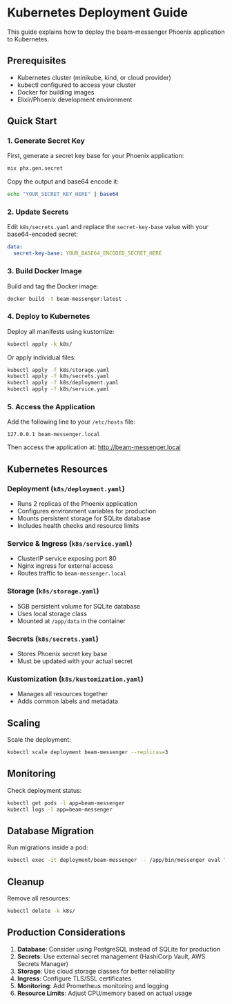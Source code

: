 # Kubernetes Deployment Guide

This guide explains how to deploy the beam-messenger Phoenix application to Kubernetes.

## Prerequisites

- Kubernetes cluster (minikube, kind, or cloud provider)
- kubectl configured to access your cluster
- Docker for building images
- Elixir/Phoenix development environment

## Quick Start

### 1. Generate Secret Key

First, generate a secret key base for your Phoenix application:

```bash
mix phx.gen.secret
```

Copy the output and base64 encode it:

```bash
echo "YOUR_SECRET_KEY_HERE" | base64
```

### 2. Update Secrets

Edit `k8s/secrets.yaml` and replace the `secret-key-base` value with your base64-encoded secret:

```yaml
data:
  secret-key-base: YOUR_BASE64_ENCODED_SECRET_HERE
```

### 3. Build Docker Image

Build and tag the Docker image:

```bash
docker build -t beam-messenger:latest .
```

### 4. Deploy to Kubernetes

Deploy all manifests using kustomize:

```bash
kubectl apply -k k8s/
```

Or apply individual files:

```bash
kubectl apply -f k8s/storage.yaml
kubectl apply -f k8s/secrets.yaml
kubectl apply -f k8s/deployment.yaml
kubectl apply -f k8s/service.yaml
```

### 5. Access the Application

Add the following line to your `/etc/hosts` file:

```
127.0.0.1 beam-messenger.local
```

Then access the application at: http://beam-messenger.local

## Kubernetes Resources

### Deployment (`k8s/deployment.yaml`)
- Runs 2 replicas of the Phoenix application
- Configures environment variables for production
- Mounts persistent storage for SQLite database
- Includes health checks and resource limits

### Service & Ingress (`k8s/service.yaml`)
- ClusterIP service exposing port 80
- Nginx ingress for external access
- Routes traffic to `beam-messenger.local`

### Storage (`k8s/storage.yaml`)
- 5GB persistent volume for SQLite database
- Uses local storage class
- Mounted at `/app/data` in the container

### Secrets (`k8s/secrets.yaml`)
- Stores Phoenix secret key base
- Must be updated with your actual secret

### Kustomization (`k8s/kustomization.yaml`)
- Manages all resources together
- Adds common labels and metadata

## Scaling

Scale the deployment:

```bash
kubectl scale deployment beam-messenger --replicas=3
```

## Monitoring

Check deployment status:

```bash
kubectl get pods -l app=beam-messenger
kubectl logs -l app=beam-messenger
```

## Database Migration

Run migrations inside a pod:

```bash
kubectl exec -it deployment/beam-messenger -- /app/bin/messenger eval "Messenger.Release.migrate"
```

## Cleanup

Remove all resources:

```bash
kubectl delete -k k8s/
```

## Production Considerations

1. **Database**: Consider using PostgreSQL instead of SQLite for production
2. **Secrets**: Use external secret management (HashiCorp Vault, AWS Secrets Manager)
3. **Storage**: Use cloud storage classes for better reliability
4. **Ingress**: Configure TLS/SSL certificates
5. **Monitoring**: Add Prometheus monitoring and logging
6. **Resource Limits**: Adjust CPU/memory based on actual usage